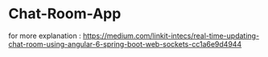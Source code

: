 # Chat-Room-App
for more explanation : https://medium.com/linkit-intecs/real-time-updating-chat-room-using-angular-6-spring-boot-web-sockets-cc1a6e9d4944
